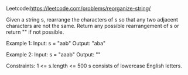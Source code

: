 Leetcode:https://leetcode.com/problems/reorganize-string/

Given a string s, rearrange the characters of s so that any two adjacent characters are not the same.
Return any possible rearrangement of s or return "" if not possible.

 

Example 1:
Input: s = "aab"
Output: "aba"

Example 2:
Input: s = "aaab"
Output: ""
 

Constraints:
1 <= s.length <= 500
s consists of lowercase English letters.